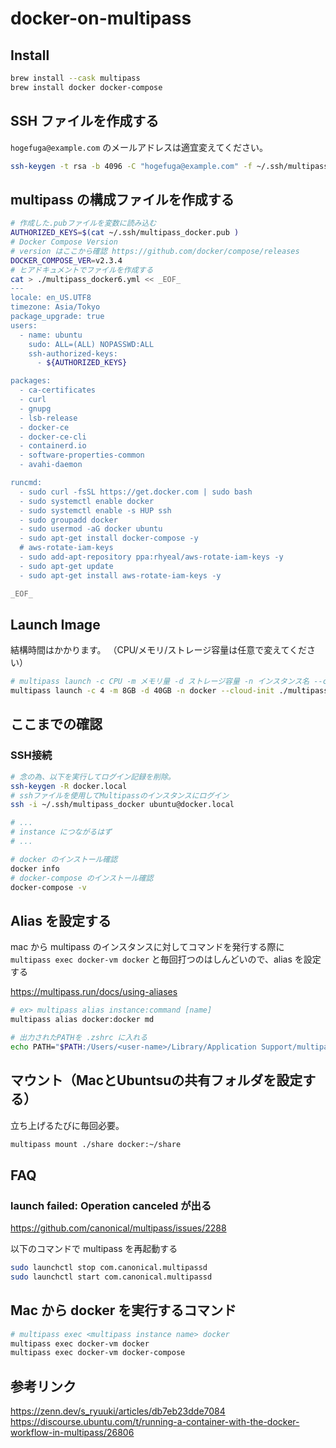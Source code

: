 # docker-on-multipass

## Install

```sh
brew install --cask multipass
brew install docker docker-compose
```

## SSH ファイルを作成する

`hogefuga@example.com` のメールアドレスは適宜変えてください。

```sh
ssh-keygen -t rsa -b 4096 -C "hogefuga@example.com" -f ~/.ssh/multipass_docker
```

## multipass の構成ファイルを作成する

```sh
# 作成した.pubファイルを変数に読み込む
AUTHORIZED_KEYS=$(cat ~/.ssh/multipass_docker.pub )
# Docker Compose Version
# version はここから確認 https://github.com/docker/compose/releases
DOCKER_COMPOSE_VER=v2.3.4
# ヒアドキュメントでファイルを作成する
cat > ./multipass_docker6.yml << _EOF_
---
locale: en_US.UTF8
timezone: Asia/Tokyo
package_upgrade: true
users:
  - name: ubuntu
    sudo: ALL=(ALL) NOPASSWD:ALL
    ssh-authorized-keys:
      - ${AUTHORIZED_KEYS}

packages:
  - ca-certificates
  - curl
  - gnupg
  - lsb-release
  - docker-ce
  - docker-ce-cli
  - containerd.io
  - software-properties-common
  - avahi-daemon

runcmd:
  - sudo curl -fsSL https://get.docker.com | sudo bash
  - sudo systemctl enable docker
  - sudo systemctl enable -s HUP ssh
  - sudo groupadd docker
  - sudo usermod -aG docker ubuntu
  - sudo apt-get install docker-compose -y
  # aws-rotate-iam-keys
  - sudo add-apt-repository ppa:rhyeal/aws-rotate-iam-keys -y
  - sudo apt-get update
  - sudo apt-get install aws-rotate-iam-keys -y

_EOF_
```

## Launch Image

結構時間はかかります。
（CPU/メモリ/ストレージ容量は任意で変えてください）

```sh
# multipass launch -c CPU -m メモリ量 -d ストレージ容量 -n インスタンス名 --cloud-init ./multipass_docker.yml
multipass launch -c 4 -m 8GB -d 40GB -n docker --cloud-init ./multipass_docker.yml
```

## ここまでの確認

### SSH接続
```sh
# 念の為、以下を実行してログイン記録を削除。
ssh-keygen -R docker.local
# sshファイルを使用してMultipassのインスタンスにログイン
ssh -i ~/.ssh/multipass_docker ubuntu@docker.local

# ...
# instance につながるはず
# ...

# docker のインストール確認
docker info
# docker-compose のインストール確認
docker-compose -v
```

## Alias を設定する

mac から multipass のインスタンスに対してコマンドを発行する際に `multipass exec docker-vm docker` と毎回打つのはしんどいので、alias を設定する

https://multipass.run/docs/using-aliases

```sh
# ex> multipass alias instance:command [name]
multipass alias docker:docker md

# 出力されたPATHを .zshrc に入れる
echo PATH="$PATH:/Users/<user-name>/Library/Application Support/multipass/bin" >> ~/.zshrc
```


## マウント（MacとUbuntsuの共有フォルダを設定する）

立ち上げるたびに毎回必要。

```sh
multipass mount ./share docker:~/share
```

## 

## FAQ

### launch failed: Operation canceled が出る

https://github.com/canonical/multipass/issues/2288

以下のコマンドで multipass を再起動する
```sh
sudo launchctl stop com.canonical.multipassd
sudo launchctl start com.canonical.multipassd
```

## Mac から docker を実行するコマンド

```sh
# multipass exec <multipass instance name> docker
multipass exec docker-vm docker
multipass exec docker-vm docker-compose
```


## 参考リンク

https://zenn.dev/s_ryuuki/articles/db7eb23dde7084
https://discourse.ubuntu.com/t/running-a-container-with-the-docker-workflow-in-multipass/26806
